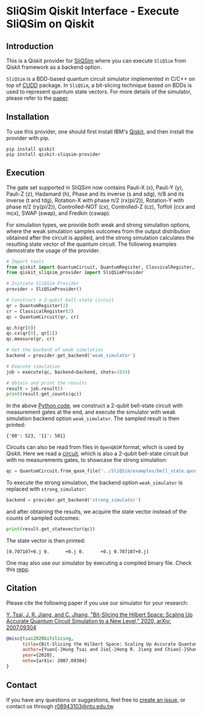 # SliQSim Qiskit Interface - Execute SliQSim on Qiskit

## Introduction
This is a Qiskit provider for [SliQSim](https://github.com/NTU-ALComLab/SliQSim) where you can execute `SliQSim` from Qiskit framework as a backend option.

`SliQSim` is a BDD-based quantum circuit simulator implemented in C/C++ on top of [CUDD](http://web.mit.edu/sage/export/tmp/y/usr/share/doc/polybori/cudd/cuddIntro.html) package. In `SliQSim`, a bit-slicing technique based on BDDs is used to represent quantum state vectors. For more details of the simulator, please refer to the [paper](https://arxiv.org/abs/2007.09304).

## Installation
To use this provider, one should first install IBM's [Qiskit](https://github.com/Qiskit/qiskit), and then install the provider with pip.

```commandline
pip install qiskit
pip install qiskit-sliqsim-provider
```

## Execution
The gate set supported in SliQSim now contains Pauli-X (x), Pauli-Y (y), Pauli-Z (z), Hadamard (h), Phase and its inverse (s and sdg), π/8 and its inverse (t and tdg), Rotation-X with phase π/2 (rx(pi/2)), Rotation-Y with phase π/2 (ry(pi/2)), Controlled-NOT (cx), Controlled-Z (cz), Toffoli (ccx and mcx), SWAP (swap), and Fredkin (cswap).

For simulation types, we provide both weak and strong simulation options, where the weak simulation samples outcomes from the output distribution obtained after the circuit is applied, and the strong simulation calculates the resulting state vector of the quantum circuit. The following examples demostrate the usage of the provider.

```python
# Import tools
from qiskit import QuantumCircuit, QuantumRegister, ClassicalRegister, execute
from qiskit_sliqsim_provider import SliQSimProvider

# Initiate SliQSim Provider
provider = SliQSimProvider()

# Construct a 2-qubit bell-state circuit
qr = QuantumRegister(2)
cr = ClassicalRegister(2)
qc = QuantumCircuit(qr, cr)

qc.h(qr[0])
qc.cx(qr[0], qr[1])
qc.measure(qr, cr)

# Get the backend of weak simulation
backend = provider.get_backend('weak_simulator')

# Execute simulation
job = execute(qc, backend=backend, shots=1024)

# Obtain and print the results
result = job.result()
print(result.get_counts(qc))
```
In the above [Python code](https://github.com/NTU-ALComLab/Qiskit-SliQSim-Provider/blob/master/samples/sample.py), we construct a 2-qubit bell-state circuit with measurement gates at the end, and execute the simulator with weak simulation backend option `weak_simulator`. The sampled result is then printed:
```commandline
{'00': 523, '11': 501}
```

Circuits can also be read from files in `OpenQASM` format, which is used by Qiskit. Here we read a [circuit](https://github.com/NTU-ALComLab/SliQSim/blob/master/examples/bell_state.qasm), which is also a 2-qubit bell-state circuit but with no measurements gates, to showcase the strong simulation:
```python
qc = QuantumCircuit.from_qasm_file("../SliQSim/examples/bell_state.qasm")
```
To execute the strong simulation, the backend option `weak_simulator` is replaced with `strong_simulator`:
```python
backend = provider.get_backend('strong_simulator')
```
and after obtaining the results, we acquire the state vector instead of the counts of sampled outcomes:
```python
print(result.get_statevector(qc))
```
The state vector is then printed:
```commandline
[0.707107+0.j 0.      +0.j 0.      +0.j 0.707107+0.j]
```

One may also use our simulator by executing a compiled binary file. Check this [repo](https://github.com/NTU-ALComLab/SliQSim).


## Citation
Please cite the following paper if you use our simulator for your research:

<summary>
  <a href="https://arxiv.org/abs/2007.09304">Y. Tsai, J. R. Jiang, and C. Jhang, "Bit-Slicing the Hilbert Space: Scaling Up Accurate Quantum Circuit Simulation to a New Level," 2020, arXiv: 2007.09304</a>
</summary>

```bibtex
@misc{tsai2020bitslicing,
      title={Bit-Slicing the Hilbert Space: Scaling Up Accurate Quantum Circuit Simulation to a New Level},
      author={Yuan{-}Hung Tsai and Jie{-}Hong R. Jiang and Chiao{-}Shan Jhang},
      year={2020},
      note={arXiv: 2007.09304}
}
```

## Contact
If you have any questions or suggestions, feel free to [create an issue](https://github.com/NTU-ALComLab/SliQSim/issues), or contact us through r08943103@ntu.edu.tw.
